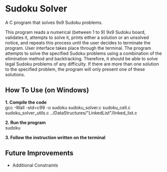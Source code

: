 # Sudoku Solver
A C program that solves 9x9 Sudoku problems.  
  
This program reads a numerical (between 1 to 9) 9x9 Sudoku board, 
validates it, attempts to solve it, prints either a solution or an
unsolved notice, and repeats this process until the user decides
to terminate the program. User interface takes place through the
terminal. The program attempts to solve the specified Sudoku
problems using a combination of the elimination method and
backtracking. Therefore, it should be able to solve legal Sudoku
problems of any difficulty. If there are more than one solution to
the specified problem, the program will only present one of these
solutions.

## How To Use (on Windows)
**1. Compile the code**  
gcc -Wall -std=c99 -o sudoku sudoku_solver.c sudoku_cell.c sudoku_solver_utils.c ../DataStructures/"LinkedList"/linked_list.c

**2. Run the program**  
sudoku  
  
**3. Follow the instruction written on the terminal**

## Future Improvements
- Additional Constraints
